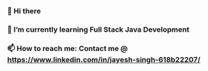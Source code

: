 ### 👋 Hi there 
### 🌱 I’m currently learning Full Stack Java Development
### 📫 How to reach me: Contact me @ https://www.linkedin.com/in/jayesh-singh-618b22207/ 

<!--
**JayeshSingh27/JayeshSingh27** is a ✨ _special_ ✨ repository because its `README.md` (this file) appears on your GitHub profile.

Here are some ideas to get you started:

- 🔭 I’m currently working on ...

- 👯 I’m looking to collaborate on ...
- 🤔 I’m looking for help with ...
- 💬 Ask me about ...

- 😄 Pronouns: ...
- ⚡ Fun fact: ...
-->
